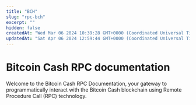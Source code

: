 ```yaml
---
title: "BCH"
slug: "rpc-bch"
excerpt: ""
hidden: false
createdAt: "Wed Mar 06 2024 10:39:28 GMT+0000 (Coordinated Universal Time)"
updatedAt: "Sat Apr 06 2024 12:59:44 GMT+0000 (Coordinated Universal Time)"
---
```

# Bitcoin Cash RPC documentation

Welcome to the Bitcoin Cash RPC Documentation, your gateway to programmatically interact with the Bitcoin Cash blockchain using Remote Procedure Call (RPC) technology.